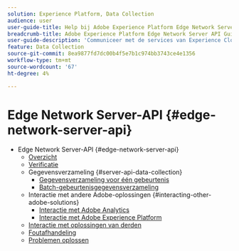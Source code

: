 ```yaml
---
solution: Experience Platform, Data Collection
audience: user
user-guide-title: Help bij Adobe Experience Platform Edge Network Server API
breadcrumb-title: Adobe Experience Platform Edge Network Server API Guide
user-guide-description: 'Communiceer met de services van Experience Cloud via de Edge Network Server-API '
feature: Data Collection
source-git-commit: 8ea9877fd7dc00b4f5e7b1c974bb3743ce4e1356
workflow-type: tm+mt
source-wordcount: '67'
ht-degree: 4%

---
```



# Edge Network Server-API {#edge-network-server-api}

* Edge Network Server-API {#edge-network-server-api}
   * [Overzicht](overview.md)
   * [Verificatie](authentication.md)
   * Gegevensverzameling {#server-api-data-collection}
      * [Gegevensverzameling voor één gebeurtenis](interactive-data-collection.md)
      * [Batch-gebeurtenisgegevensverzameling](non-interactive-data-collection.md)
   * Interactie met andere Adobe-oplossingen {#interacting-other-adobe-solutions}
      * [Interactie met Adobe Analytics](interacting-adobe-analytics.md)
      * [Interactie met Adobe Experience Platform](interacting-experience-platform.md)
   * [Interactie met oplossingen van derden](interacting-third-party-solutions.md)
   * [Foutafhandeling](error-handling.md)
   * [Problemen oplossen](troubleshooting.md)
